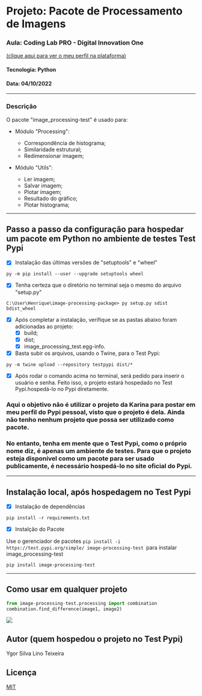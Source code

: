 # Projeto: Pacote de Processamento de Imagens

### Aula: Coding Lab PRO - Digital Innovation One

[(clique aqui para ver o meu perfil na plataforma)](https://web.dio.me/users/ygor-1996?tab=achievements)

#### Tecnologia: Python

#### Data: 04/10/2022

-----------------------------------------

### Descrição

O pacote "image_processing-test" é usado para:

- Módulo "Processing":
  - Correspondência de histograma;
  - Similaridade estrutural;
  - Redimensionar imagem;

- Módulo "Utils":
  - Ler imagem;
  - Salvar imagem;
  - Plotar imagem;
  - Resultado do gráfico;
  - Plotar histograma;

---------------------------------------------

## Passo a passo da configuração para hospedar um pacote em Python no ambiente de testes Test Pypi

- [x] Instalação das últimas versões de "setuptools" e "wheel"

```
py -m pip install --user --upgrade setuptools wheel
```

- [x] Tenha certeza que o diretório no terminal seja o mesmo do arquivo "setup.py"

```
C:\User\Henrique\image-processing-package> py setup.py sdist bdist_wheel
```

- [x] Após completar a instalação, verifique se as pastas abaixo foram adicionadas ao projeto:
  - [x] build;
  - [x] dist;
  - [x] image_processing_test.egg-info.

- [x] Basta subir os arquivos, usando o Twine, para o Test Pypi:

```
py -m twine upload --repository testpypi dist/*
```

- [x] Após rodar o comando acima no terminal, será pedido para inserir o usuário e senha. Feito isso, o projeto estará hospedado no Test Pypi.hospedá-lo no Pypi diretamente.

### Aqui o objetivo não é utilizar o projeto da Karina para postar em meu perfil do Pypi pessoal, visto que o projeto é dela. Ainda não tenho nenhum projeto que possa ser utilizado como pacote.

### No entanto, tenha em mente que o Test Pypi, como o próprio nome diz, é apenas um ambiente de testes. Para que o projeto esteja disponível como um pacote para ser usado publicamente, é necessário hospedá-lo no site oficial do Pypi.

----------------------------------------------------

## Instalação local, após hospedagem no Test Pypi

- [x] Instalação de dependências

```
pip install -r requirements.txt
```

- [x] Instalção do Pacote

Use o gerenciador de pacotes ```pip install -i https://test.pypi.org/simple/ image-processing-test ```para instalar image_processing-test

```bash
pip install image-processing-test
```

-------------------------------------------------

## Como usar em qualquer projeto

```python
from image-processing-test.processing import combination
combination.find_difference(image1, image2)
```

<img width="auto" src="https://github.com/Ygor-Silva/
image-processing-package/blob/master/img-captura.png?raw=true">

## Autor (quem hospedou o projeto no Test Pypi)

Ygor Silva Lino Teixeira

## Licença

[MIT](https://choosealicense.com/licenses/mit/)